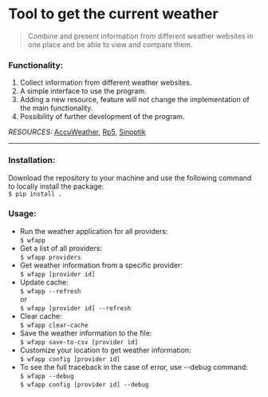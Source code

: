 # Tool to get the current weather

> Combine and present information from different weather websites in 
one place and be able to view and compare them.
### Functionality:
1. Collect information from different weather websites.
2. A simple interface to use the program. 
3. Adding a new resource, feature will not change the implementation of
the main functionality.
4. Possibility of further development of the program.

*RESOURCES:* [AccuWeather](https://www.accuweather.com/),
[Rp5](http://rp5.ua/), [Sinoptik](https://ua.sinoptik.ua)

***
### Installation:
Download the repository to your machine and use the following command
to locally install the package:\
`$ pip install .`
### Usage:
* Run the weather application for all providers:\
`$ wfapp`
* Get a list of all providers:\
`$ wfapp providers`
* Get weather information from a specific provider:\
`$ wfapp [provider id]`
* Update cache:\
`$ wfapp --refresh`\
or\
`$ wfapp [provider id] --refresh`
* Clear cache:\
`$ wfapp clear-cache`
* Save the weather information to the file:\
`$ wfapp save-to-csv [provider id]`
* Customize your location to get weather information:\
`$ wfapp config [provider id]`
* To see the full traceback in the case of error, use --debug command:\
`$ wfapp --debug`\
`$ wfapp config [provider id] --debug`